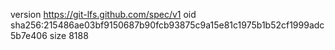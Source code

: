 version https://git-lfs.github.com/spec/v1
oid sha256:215486ae03bf9150687b90fcb93875c9a15e81c1975b1b52cf1999adc5b7e406
size 8188
